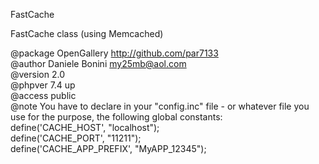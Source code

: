  FastCache    

 FastCache class (using Memcached)  

 @package  OpenGallery   http://github.com/par7133     
 @author   Daniele Bonini <my25mb@aol.com>    
 @version  2.0    
 @phpver   7.4 up     
 @access   public    
 @note You have to declare in your "config.inc" file - or whatever file you    
 use for the purpose, the following global constants:    
 define('CACHE_HOST', "localhost");    
 define('CACHE_PORT', "11211");    
 define('CACHE_APP_PREFIX', "MyAPP_12345");

